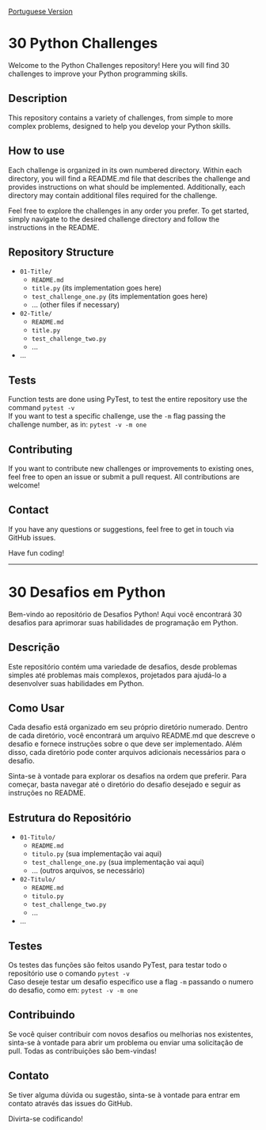 
[Portuguese Version](#30-desafios-em-python)

# 30 Python Challenges

Welcome to the Python Challenges repository! Here you will find 30 challenges to improve your Python programming skills.

## Description
This repository contains a variety of challenges, from simple to more complex problems, designed to help you develop your Python skills.

## How to use
Each challenge is organized in its own numbered directory. Within each directory, you will find a README.md file that describes the challenge and provides instructions on what should be implemented. Additionally, each directory may contain additional files required for the challenge.

Feel free to explore the challenges in any order you prefer. To get started, simply navigate to the desired challenge directory and follow the instructions in the README.

## Repository Structure
- `01-Title/`
   - `README.md`
   - `title.py` (its implementation goes here)
   - `test_challenge_one.py` (its implementation goes here)
   - ... (other files if necessary)
- `02-Title/`
   - `README.md`
   - `title.py`
   - `test_challenge_two.py`
   - ...
- ...

## Tests
Function tests are done using PyTest, to test the entire repository use the command `pytest -v`\
If you want to test a specific challenge, use the `-m` flag passing the challenge number, as in: `pytest -v -m one`

## Contributing
If you want to contribute new challenges or improvements to existing ones, feel free to open an issue or submit a pull request. All contributions are welcome!

## Contact
If you have any questions or suggestions, feel free to get in touch via GitHub issues.

Have fun coding!

---

# 30 Desafios em Python

Bem-vindo ao repositório de Desafios Python! Aqui você encontrará 30 desafios para aprimorar suas habilidades de programação em Python.

## Descrição
Este repositório contém uma variedade de desafios, desde problemas simples até problemas mais complexos, projetados para ajudá-lo a desenvolver suas habilidades em Python.

## Como Usar
Cada desafio está organizado em seu próprio diretório numerado. Dentro de cada diretório, você encontrará um arquivo README.md que descreve o desafio e fornece instruções sobre o que deve ser implementado. Além disso, cada diretório pode conter arquivos adicionais necessários para o desafio.

Sinta-se à vontade para explorar os desafios na ordem que preferir. Para começar, basta navegar até o diretório do desafio desejado e seguir as instruções no README.

## Estrutura do Repositório

- `01-Titulo/`
  - `README.md`
  - `titulo.py` (sua implementação vai aqui)
  - `test_challenge_one.py` (sua implementação vai aqui)
  - ... (outros arquivos, se necessário)
- `02-Titulo/`
  - `README.md`
  - `titulo.py`
  - `test_challenge_two.py`
  - ...
- ...

## Testes
Os testes das funções são feitos usando PyTest, para testar todo o repositório use o comando `pytest -v`\
Caso deseje testar um desafio especifico use a flag `-m` passando o numero do desafio, como em: `pytest -v -m one`

## Contribuindo
Se você quiser contribuir com novos desafios ou melhorias nos existentes, sinta-se à vontade para abrir um problema ou enviar uma solicitação de pull. Todas as contribuições são bem-vindas!

## Contato
Se tiver alguma dúvida ou sugestão, sinta-se à vontade para entrar em contato através das issues do GitHub.

Divirta-se codificando!
